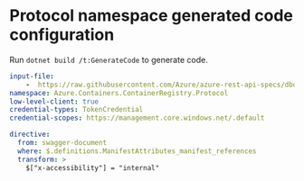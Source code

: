 ﻿# Protocol namespace generated code configuration

Run `dotnet build /t:GenerateCode` to generate code.

``` yaml
input-file:
    -  https://raw.githubusercontent.com/Azure/azure-rest-api-specs/dbd1dccfe2802010a0abc76e250ccbd55f4f2837/specification/containerregistry/data-plane/Azure.ContainerRegistry/preview/2019-08-15/containerregistry.json
namespace: Azure.Containers.ContainerRegistry.Protocol
low-level-client: true
credential-types: TokenCredential
credential-scopes: https://management.core.windows.net/.default
```

``` yaml
directive:
  from: swagger-document
  where: $.definitions.ManifestAttributes_manifest_references
  transform: >
    $["x-accessibility"] = "internal"
```
